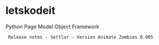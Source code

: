 # letskodeit
Python Page Model Object Framework


     Release notes - Settlor - Version Animate Zombies 0.005
 
 
 
